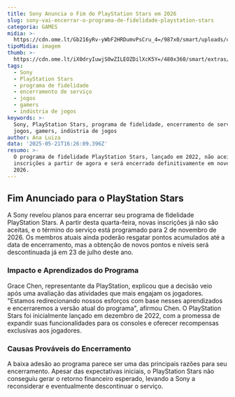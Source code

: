 ```yaml
---
title: Sony Anuncia o Fim do PlayStation Stars em 2026
slug: sony-vai-encerrar-o-programa-de-fidelidade-playstation-stars
categoria: GAMES
midia: >-
  https://cdn.ome.lt/Gb216yRv-yWbF2HRDumvPsCru_4=/987x0/smart/uploads/conteudo/fotos/OMELETE_CAPA_-_2025-05-21T123731.250.png
tipoMidia: imagem
thumb: >-
  https://cdn.ome.lt/iX0dryIuwjS0wZILEOZDilXcK5Y=/480x360/smart/extras/conteudos/omelete_THUMB_-_2025-05-21T123725.213.png
tags:
  - Sony
  - PlayStation Stars
  - programa de fidelidade
  - encerramento de serviço
  - jogos
  - gamers
  - indústria de jogos
keywords: >-
  Sony, PlayStation Stars, programa de fidelidade, encerramento de serviço,
  jogos, gamers, indústria de jogos
author: Ana Luiza
data: '2025-05-21T16:26:09.396Z'
resumo: >-
  O programa de fidelidade PlayStation Stars, lançado em 2022, não aceitará mais
  inscrições a partir de agora e será encerrado definitivamente em novembro de
  2026.
---
```


## Fim Anunciado para o PlayStation Stars

A Sony revelou planos para encerrar seu programa de fidelidade PlayStation Stars. A partir desta quarta-feira, novas inscrições já não são aceitas, e o término do serviço está programado para 2 de novembro de 2026. Os membros atuais ainda poderão resgatar pontos acumulados até a data de encerramento, mas a obtenção de novos pontos e níveis será descontinuada já em 23 de julho deste ano.

### Impacto e Aprendizados do Programa

Grace Chen, representante da PlayStation, explicou que a decisão veio após uma avaliação das atividades que mais engajam os jogadores. "Estamos redirecionando nossos esforços com base nesses aprendizados e encerraremos a versão atual do programa", afirmou Chen. O PlayStation Stars foi inicialmente lançado em dezembro de 2022, com a promessa de expandir suas funcionalidades para os consoles e oferecer recompensas exclusivas aos jogadores.

### Causas Prováveis do Encerramento

A baixa adesão ao programa parece ser uma das principais razões para seu encerramento. Apesar das expectativas iniciais, o PlayStation Stars não conseguiu gerar o retorno financeiro esperado, levando a Sony a reconsiderar e eventualmente descontinuar o serviço.
